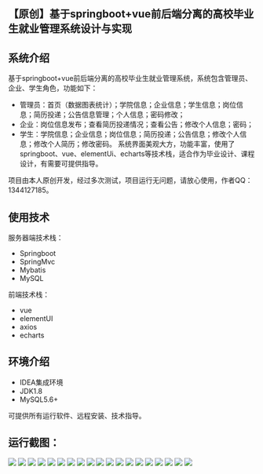 ## 【原创】基于springboot+vue前后端分离的高校毕业生就业管理系统设计与实现

## 系统介绍

基于springboot+vue前后端分离的高校毕业生就业管理系统，系统包含管理员、企业、学生角色，功能如下：
- 管理员：首页（数据图表统计）；学院信息；企业信息；学生信息；岗位信息；简历投递；公告信息管理；个人信息；密码修改；
- 企业：岗位信息发布；查看简历投递情况；查看公告；修改个人信息；密码；
- 学生：学院信息；企业信息；岗位信息；简历投递；公告信息；修改个人信息；修改个人简历；修改密码。
系统界面美观大方，功能丰富，使用了springboot、vue、elementUi、echarts等技术栈，适合作为毕业设计、课程设计，有需要可提供指导。

项目由本人原创开发，经过多次测试，项目运行无问题，请放心使用，作者QQ：1344127185。

## 使用技术

服务器端技术栈：

- Springboot
- SpringMvc
- Mybatis
- MySQL

前端技术栈：

- vue
- elementUI
- axios
- echarts

## 环境介绍

- IDEA集成环境
- JDK1.8
- MySQL5.6+

可提供所有运行软件、远程安装、技术指导。

## 运行截图：
![](https://github.com/itcoderyhl/graduate-server/blob/main/images/1.png)
![](https://github.com/itcoderyhl/graduate-server/blob/main/images/2.png)
![](https://github.com/itcoderyhl/graduate-server/blob/main/images/3.png)
![](https://github.com/itcoderyhl/graduate-server/blob/main/images/4.png)
![](https://github.com/itcoderyhl/graduate-server/blob/main/images/5.png)
![](https://github.com/itcoderyhl/graduate-server/blob/main/images/6.png)
![](https://github.com/itcoderyhl/graduate-server/blob/main/images/7.png)
![](https://github.com/itcoderyhl/graduate-server/blob/main/images/8.png)
![](https://github.com/itcoderyhl/graduate-server/blob/main/images/9.png)
![](https://github.com/itcoderyhl/graduate-server/blob/main/images/10.png)
![](https://github.com/itcoderyhl/graduate-server/blob/main/images/11.png)
![](https://github.com/itcoderyhl/graduate-server/blob/main/images/12.png)
![](https://github.com/itcoderyhl/graduate-server/blob/main/images/13.png)
![](https://github.com/itcoderyhl/graduate-server/blob/main/images/14.png)
![](https://github.com/itcoderyhl/graduate-server/blob/main/images/15.png)
![](https://github.com/itcoderyhl/graduate-server/blob/main/images/16.png)
![](https://github.com/itcoderyhl/graduate-server/blob/main/images/17.png)
![](https://github.com/itcoderyhl/graduate-server/blob/main/images/18.png)
![](https://github.com/itcoderyhl/graduate-server/blob/main/images/19.png)
